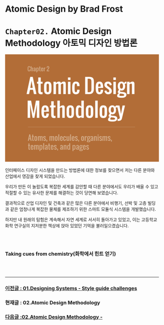 # Atomic Design by Brad Frost

# `Chapter02.` Atomic Design Methodology 아토믹 디자인 방법론

![챕터2표지](/image/atomic/02-AtomicDesignMethodology-img01.png)

인터페이스 디자인 시스템을 만드는 방법론에 대한 정보를 찾으면서 저는 다른 분야와 산업에서 영감을 찾게 되었습니다.

우리가 만든 이 놀랍도록 복잡한 세계를 감안할 때 다른 분야에서도 우리가 배울 수 있고 적절할 수 있는 유사한 문제를 해결하는 것이 당연해 보였습니다.

결과적으로 산업 디자인 및 건축과 같은 많은 다른 분야에서 비행기, 선박 및 고층 빌딩과 같은 엄청나게 복잡한 물체를 제조하기 위한 스마트 모듈식 시스템을 개발했습니다.

하지만 내 원래의 탐험은 계속해서 자연 세계로 서서히 돌아가고 있었고, 이는 고등학교 화학 연구실의 지저분한 책상에 앉아 있었던 기억을 불러일으켰습니다.

<br/>
<br/>

### **Taking cues from chemistry(화학에서 힌트 얻기)**

  <br/>
  <br/>

---

### [이전글 : 01.Designing Systems - Style guide challenges](./01-DesigningSystems-07.md)

### 현재글 : 02.Atomic Design Methodology

### [다음글 :02.Atomic Design Methodology - ](./02-AtomicDesignMethodology-02.md)
